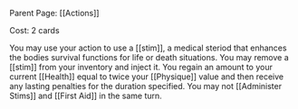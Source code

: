 Parent Page: [[Actions]]

Cost: 2 cards

You may use your action to use a [[stim]], a medical steriod that enhances the bodies survival functions for life or death situations. You may remove a [[stim]] from your inventory and inject it. You regain an amount to your current [[Health]] equal to twice your [[Physique]] value and then receive any lasting penalties for the duration specified. You may not [[Administer Stims]] and [[First Aid]] in the same turn.